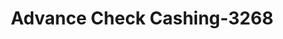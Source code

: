 ---
f_zip-code: 91350
f_state-code: CA
title: Advance Check Cashing-3268
f_phone: 661-296-8927
f_city-only: Santa Clarita
f_address: 26811 Seco Canyon Road Suite A Santa Clarita
f_location-unique-id: '3268'
slug: advance-check-cashing-3268
updated-on: '2024-05-30T13:46:58.046Z'
created-on: '2024-05-30T13:36:59.803Z'
published-on: '2024-05-30T13:54:32.469Z'
f_city-state: cms/city/santa-clarita-ca.md
f_company: cms/company/advance-check-cashing.md
f_state: cms/state/california.md
layout: '[payday-loan].html'
tags: payday-loan
---